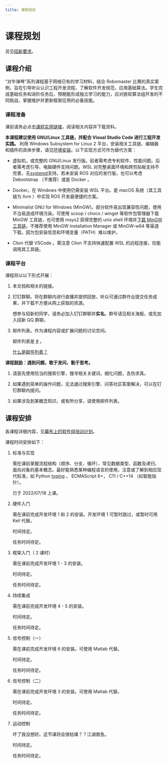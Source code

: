 ```yaml
---
title: 课程规划
---
```

# 课程规划

另见[招新要求](招新要求)。

## 课程介绍

<!-- 信息时代，。 -->

“对牛弹琴”系列课程基于网络已有的学习材料，结合 Robomaster 比赛的真实案例，旨在引导听众认识工程开发流程，了解软件开发规范，应用基础算法。学生完成基础任务和进阶任务后，预期能形成独立学习的能力，应对嵌软算法组开发的不同挑战，掌握维护并更新框架应用的必备技能。

### 课程准备

课前请务必点击[课程实用链接](./课程实用链接)，阅读相关内容并下载资料。

**本课程建议使用 GNU/Linux 工具链，并配合 Visual Studio Code 进行工程开发实践。** 利用 Windows Subsystem for Linux 2 平台，安装相关工具链、编辑器和插件的具体步骤，请见[环境安装](./环境安装)。以下实现方式可作为替代方案：

* 虚拟机，或完整的 GNU/Linux 发行版。前者需考虑专利软件、性能问题。后者需考虑引导、电脑硬件支持问题。WSL 对完整桌面环境和跨剪贴板支持不完善，无[systemd](https://coolshell.cn/articles/17998.html)支持。若未安装 ROS 对应的发行版，也可以考虑 Debootstrap （不推荐）或是 Docker 。

* Docker。在 Windows 中使用仍需安装 WSL 平台。是 macOS 系统（其工具链为 llvm ）中实现 ROS 开发最便捷的方案。

* Minimalist GNU for Windows (MinGW)。部分软件易出现兼容性问题，使用不当易造成环境污染。可使用 scoop / choco / winget 等软件包管理器下载 MinGW 工具链，也可使用 msys2 获得完整的 unix shell 环境并[下载 MinGW 工具链](https://www.msys2.org/#__code_1)。不推荐使用 MinGW Installation Manager 或 MinGW-w64 等渠道下载，因为包安装信息和环境变量（PATH）难以维护。

* Clion 代替 VSCode 。需注意 Clion 不支持快速配置 WSL 的远程连接，仅能调用其工具链。

### 课程平台

课程将以以下形式开展：

1. 本文档和相关的链接。

2. 钉钉群聊。将在群聊内进行直播并提供回放，听众可通过群作业提交任务成果，并下载不方便从网上获取的资源。

   想参与招新的同学，请务必加入钉钉群聊并**实名**。群号请见相关海报，或先加入招新 QQ 群聊。

3. 邮件列表。作为课程内容或扩展问题的讨论空间。

   邮件列表是 [#](mailto:#) 。

   [什么是邮件列表？](../../../实用链接/邮件列表)

**课程鼓励：遇到问题，敢于发问，勤于思考。** 

1. 请首先使用恰当的搜索引擎，搜寻相关关键词，细化问题，去伪求真。

2. 如果遇到简单的操作问题，无法通过搜索引擎、问答社区答案解决，可以在钉钉群聊内提问。

3. 如果涉及到某概念知识，或有所分享，请使用邮件列表。

## 课程安排

各课程详细内容，见[幕布上的软件组培训计划](https://www.mubucm.com/doc/5wRzc_iwti5)。

课程时间安排如下：

1. 标准与实现

    需在课前掌握流程结构（顺序、分支、循环）、常见数据类型、函数及递归、面向对象的基本概念。最好能熟悉某种编程语言的使用，注意或了解到相应现代标准，如 Python [typing](https://docs.python.org/zh-cn/3/library/typing.html)  ， ECMAScript 6+， C11 / C++14 （如智能指针）。

    已于 2022/07/18 上课。

2. 硬件入门

    需在课前完成开发环境 1 和 2 的安装。开发环境 1 可暂时跳过，或暂时可用 Keil 代替。

    时间待定。

    任务时间待定。

3. 框架入门（ 2 课时）

    需在课前完成开发环境 1 - 3 的安装。

    时间待定。

    任务时间待定。

4. 持续集成

    需在课前完成开发环境 4 - 5 的安装。

    时间待定。

    任务时间待定。

5. 信号控制（一）

    需在课前完成开发环境 6 的安装。可使用 Matlab 代替。

    时间待定。

    任务时间待定。

6. 信号控制（二）

    需在课前完成开发环境 3 的安装。可使用 Matlab 代替。

    时间待定。

    任务时间待定。

7. 运动控制

    坏了我没想好。这节课将会很枯燥？？江湖救急。

    时间待定。

    任务时间待定。
